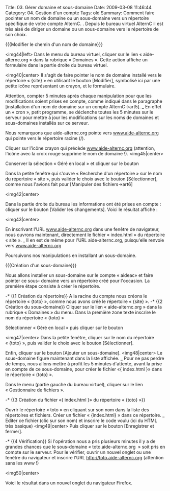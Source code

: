 Title: 03. Gérer domaine et sous-domaine 
Date: 2009-03-08 11:46:44
Category: 04. Gestion d'un compte
Tags: old
Summary: Comment faire poointer un nom de domaine ou un sous-domaine vers un répertoire spécifique de votre compte AlternC. . Depuis le bureau virtuel AlternC il est très aisé de diriger un domaine ou un sous-domaine vers le répertoire de son choix.

{{{Modifier le chemin d'un nom de domaine}}}

<img44|left>
Dans le menu du bureau virtuel, cliquer sur le lien « aide-alternc.org » dans la rubrique « Domaines ». Cette action affiche un formulaire dans la partie droite du bureau virtuel.

<img40|center>
Il s'agit de faire pointer le nom de domaine installé vers le répertoire « {site} » en utilisant le bouton [Modifier], symbolisé ici par une petite icône représentant un crayon, et le formulaire.

Attention, compter 5 minutes après chaque manipulation pour que les modifications soient prises en compte, comme indiqué dans le paragraphe [installation d'un nom de domaine sur un compte AlternC->art5].
_ En effet un « cron », petit programme, se déclenche toutes les 5 minutes sur le serveur pour mettre à jour les modifications sur les noms de domaines et sous-domaines installés sur ce serveur.

Nous remarquons que aide-alternc.org pointe vers www.aide-alternc.org qui pointe vers le répertoire racine (/).

Cliquer sur l'icône crayon qui précède www.aide-alternc.org (attention, l'icône avec la croix rouge supprime le nom de domaine !).
<img45|center>

Conserver la sélection  « Géré en local » et cliquer sur le bouton  <img46>

Dans la petite fenêtre qui s'ouvre « Recherche d'un répertoire » sur le nom du répertoire « site », puis valider le choix avec le bouton [Sélectionner], comme nous l'avions fait pour  [Manipuler des fichiers->art6]

<img42|center>

Dans la partie droite du bureau les informations ont été prises en compte : cliquer sur le bouton [Valider les changements]. Voici le résultat affiché :

<img43|center>

En inscrivant l'URL www.aide-alternc.org dans une fenêtre de navigateur, nous ouvrons maintenant, directement le fichier « index.html » du répertoire « site ».
_ Il en est de même pour l'URL  aide-alternc.org, puisqu'elle renvoie vers   www.aide-alternc.org

Poursuivons nos manipulations en installant un sous-domaine.

{{{Création d'un sous-domaine}}}

Nous allons installer un sous-domaine sur le compte « aideac» et faire pointer ce sous- domaine vers un répertoire créé pour l'occasion.
La première étape consiste à créer le répertoire.

-* {{1 Création du répertoire}} 
A la racine du compte nous créons le répertoire « {toto} », comme nous avons créé le répertoire « {site} ».
-* {{2 Création du sous-domaine}}
Cliquer sur le lien « aide-alternc.org » dans la rubrique « Domaines » du menu.
Dans la première zone texte inscrire le nom du répertoire « {toto} »

Sélectionner « Géré en local » puis cliquer sur le bouton <img46>

<img47|center>
Dans la petite fenêtre, cliquer sur le nom du répertoire « {toto} », puis valider le choix avec le bouton [Sélectionner].

Enfin, cliquer sur le bouton [Ajouter un sous-domaine].
<img48|center>
Le sous-domaine figure maintenant dans la liste affichée.
_ Pour ne pas perdre de temps, nous allons mettre à profit les 5 minutes d'attente, avant la prise en compte de ce sous-domaine, pour créer le fichier «{ index.html }» dans le répertoire « {toto} ».

Dans le menu (partie gauche du bureau virtuel), cliquer sur le lien « Gestionnaire de fichiers ».

-* {{3 Création du fichier «{ index.html }» du répertoire « {toto} »}}

Ouvrir le répertoire « toto » en cliquant sur son nom dans la liste des répertoires et fichiers.
Créer un fichier « {index.html} » dans ce répertoire.
_ Editer ce fichier (clic sur son nom) et inscrire le code voulu (ici du HTML très basique)
<img49|center>
Puis cliquer sur le bouton [Enregistrer et fermer].

-* {{4 Vérification}}
Si l'opération nous a pris plusieurs minutes il y a de grandes chances que le sous-domaine « toto.aide-alternc.org  » soit pris en compte sur le serveur.
Pour le vérifier, ouvrir un nouvel onglet ou une fenêtre du navigateur et inscrire l'URL http://toto.aide-alternc.org (attention sans les www !)

<img50|center>

Voici le résultat dans un nouvel onglet du navigateur Firefox.

 

